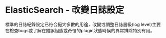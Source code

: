 # ElasticSearch - 改變日誌設定

標準的日誌紀錄設定已符合絕大多數的用途，改變或調整日誌層級(log level)主要在檢查bugs或了解在錯誤組態或奇怪的plugin狀態時候的異常排除特別有用。